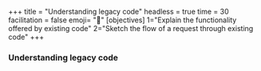 +++
title = "Understanding legacy code"
headless = true
time = 30
facilitation = false
emoji= "📖"
[objectives]
    1="Explain the functionality offered by existing code"
    2="Sketch the flow of a request through existing code"
+++

### Understanding legacy code
